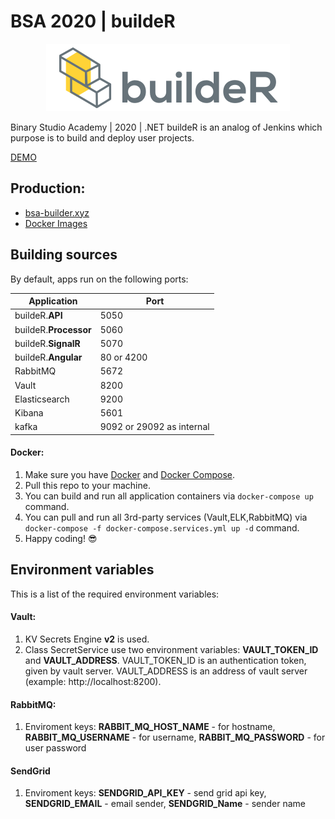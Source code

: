 # BSA 2020 | buildeR

<p align="center">
 <img src="frontend/src/assets/images/logo.png" />
</p>

Binary Studio Academy | 2020 | .NET buildeR is an analog of Jenkins which purpose is to build and deploy user projects.

[DEMO](https://imgur.com/a/5qD8VCp)

## Production:
- [bsa-builder.xyz](https://bsa-builder.xyz)
- [Docker Images](https://hub.docker.com/u/bsa2020builder)

## Building sources
By default, apps run on the following ports:

| Application | Port |
|-|-|
| buildeR.**API** | 5050 |
| buildeR.**Processor** | 5060 |
| buildeR.**SignalR** | 5070 |
| buildeR.**Angular** | 80 or 4200 |
| RabbitMQ | 5672 |
| Vault | 8200 |
| Elasticsearch | 9200 |
| Kibana | 5601 |
| kafka | 9092 or 29092 as internal |

#### Docker:
1. Make sure you have [Docker](https://www.docker.com) and [Docker Compose](https://docs.docker.com/compose/install).
2. Pull this repo to your machine.
3. You can build and run all application containers via `docker-compose up` command.
4. You can pull and run all 3rd-party services (Vault,ELK,RabbitMQ) via `docker-compose -f docker-compose.services.yml up -d` command.
5. Happy coding! :sunglasses:

## Environment variables
This is a list of the required environment variables:

#### Vault:
1. KV Secrets Engine **v2** is used.
2. Class SecretService use two environment variables: **VAULT_TOKEN_ID** and **VAULT_ADDRESS**. 
VAULT_TOKEN_ID is an authentication token, given by vault server. VAULT_ADDRESS is an address of vault server (example: http://localhost:8200).

#### RabbitMQ:
1. Enviroment keys:
**RABBIT_MQ_HOST_NAME** - for hostname,
**RABBIT_MQ_USERNAME** - for username,
**RABBIT_MQ_PASSWORD** - for user password

#### SendGrid
1. Enviroment keys:
**SENDGRID_API_KEY** - send grid api key,
**SENDGRID_EMAIL** - email sender,
**SENDGRID_Name** - sender name
